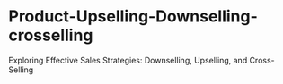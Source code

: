 # Product-Upselling-Downselling-crosselling
Exploring Effective Sales Strategies: Downselling, Upselling, and Cross-Selling 

